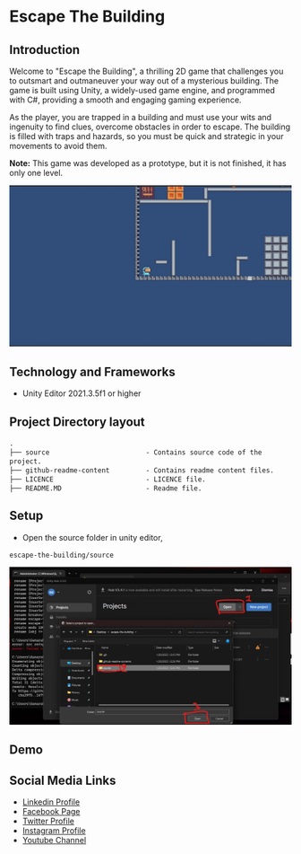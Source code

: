 # Escape The Building

## Introduction

Welcome to "Escape the Building", a thrilling 2D game that challenges you to outsmart and outmaneuver your way out of a mysterious building. The game is built using Unity, a widely-used game engine, and programmed with C#, providing a smooth and engaging gaming experience.

As the player, you are trapped in a building and must use your wits and ingenuity to find clues, overcome obstacles in order to escape. The building is filled with traps and hazards, so you must be quick and strategic in your movements to avoid them.

**Note:** This game was developed as a prototype, but it is not finished, it has only one level.

![Banner Image](github-readme-contents/banner.jpg)

## Technology and Frameworks

- Unity Editor 2021.3.5f1 or higher

## Project Directory layout

    .
    ├── source                        - Contains source code of the project.
    ├── github-readme-content         - Contains readme content files.
    ├── LICENCE                       - LICENCE file.
    ├── README.MD                     - Readme file.

## Setup

- Open the source folder in unity editor,

```
escape-the-building/source
```

![Open Project](github-readme-contents/open-project.jpg)

## Demo

## Social Media Links

- [Linkedin Profile](https://www.linkedin.com/in/gunarakulangunaretnam/)
- [Facebook Page](https://www.facebook.com/gunarakulangunaretnam)
- [Twitter Profile](https://twitter.com/gunarakulan)
- [Instagram Profile](https://www.instagram.com/gunarakulangunaretnam/)
- [Youtube Channel](https://www.youtube.com/channel/UCMWkED5sabgVZSCKjZuRJXA)
